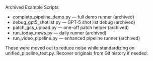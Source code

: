 Archived Example Scripts
- complete_pipeline_demo.py — full demo runner (archived)
- debug_gpt5_shotlist.py — GPT-5 shot list debug (archived)
- patch_gcs_upload.py — one-off patch helper (archived)
- run_today_news.py — daily runner (archived)
- run_video_pipeline.py — enhanced pipeline runner (archived)

These were moved out to reduce noise while standardizing on unified_pipeline_test.py.
Recover originals from Git history if needed.

